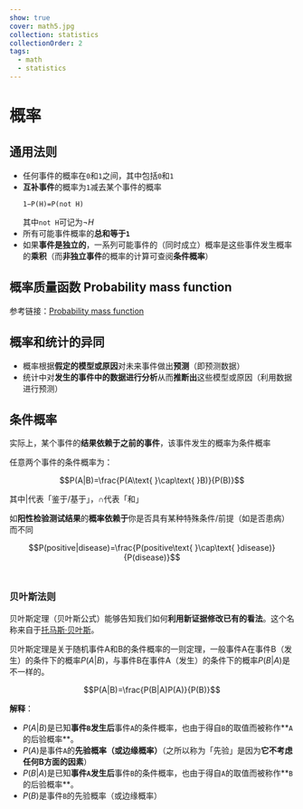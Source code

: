 ```yaml
---
show: true
cover: math5.jpg
collection: statistics
collectionOrder: 2
tags:
  - math
  - statistics
---
```


# 概率

## 通用法则
* 任何事件的概率在`0`和`1`之间，其中包括`0`和`1`
* **互补事件**的概率为`1`减去某个事件的概率
    ```
    1−P(H)=P(not H)
    ```
    其中`not H`可记为$\neg H$
* 所有可能事件概率的**总和等于`1`**
* 如果**事件是独立的**，一系列可能事件的（同时成立）概率是这些事件发生概率的**乘积**（而**非独立事件**的概率的计算可查阅**条件概率**）

## 概率质量函数 Probability mass function

参考链接：[Probability mass function](https://en.wikipedia.org/wiki/Probability_mass_function)

## 概率和统计的异同
* 概率根据**假定的模型或原因**对未来事件做出**预测**（即预测数据）
* 统计中对**发生的事件中的数据进行分析**从而**推断出**这些模型或原因（利用数据进行预测）

## 条件概率
实际上，某个事件的**结果依赖于之前的事件**，该事件发生的概率为条件概率

任意两个事件的条件概率为：

$$P(A|B)=\frac{P(A\text{ }\cap\text{ }B)}{P(B)}$$

其中$|$代表「鉴于/基于」，$\cap$代表「和」

如**阳性检验测试结果**的**概率依赖于**你是否具有某种特殊条件/前提（如是否患病）而不同

$$P(positive|disease)=\frac{P(positive\text{ }\cap\text{ }disease)}{P(disease)}$$
​
### 贝叶斯法则
贝叶斯定理（贝叶斯公式）能够告知我们如何**利用新证据修改已有的看法**。这个名称来自于[托马斯·贝叶斯](https://zh.wikipedia.org/wiki/%E6%89%98%E9%A9%AC%E6%96%AF%C2%B7%E8%B4%9D%E5%8F%B6%E6%96%AF)。

贝叶斯定理是关于随机事件A和B的条件概率的一则定理，一般事件A在事件B（发生）的条件下的概率$P(A|B)$，与事件B在事件A（发生）的条件下的概率$P(B|A)$是不一样的。

$$P(A|B)=\frac{P(B|A)P(A)}{P(B)}$$

**解释**：
* $P(A|B)$是已知**事件`B`发生后**事件`A`的条件概率，也由于得自`B`的取值而被称作**`A`的后验概率**。
* $P(A)$是事件`A`的**先验概率（或边缘概率）**（之所以称为「先验」是因为**它不考虑任何B方面的因素**）
* $P(B|A)$是已知**事件`A`发生后**事件`B`的条件概率，也由于得自`A`的取值而被称作**`B`的后验概率**。
* $P(B)$是事件`B`的先验概率（或边缘概率）
